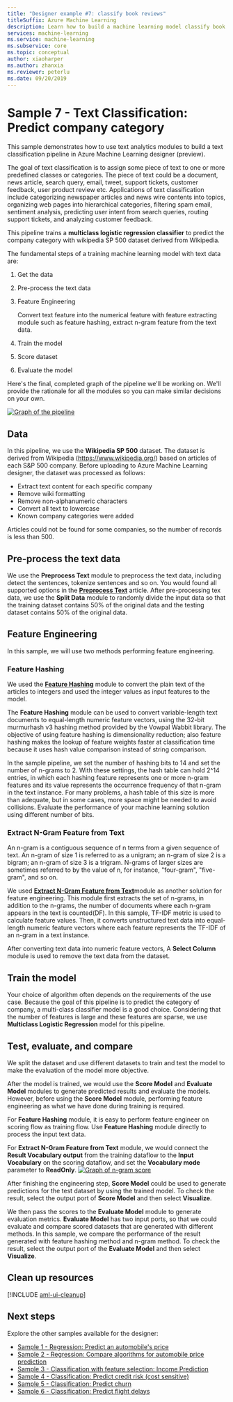 ```yaml
---
title: "Designer example #7: classify book reviews"
titleSuffix: Azure Machine Learning
description: Learn how to build a machine learning model classify book reviews into different categories.
services: machine-learning
ms.service: machine-learning
ms.subservice: core
ms.topic: conceptual
author: xiaoharper
ms.author: zhanxia
ms.reviewer: peterlu
ms.date: 09/20/2019
---
```


# Sample 7 - Text Classification: Predict company category 

This sample demonstrates how to use text analytics modules to build a text classification pipeline in Azure Machine Learning designer (preview).

The goal of text classification is to assign some piece of text to one or more predefined classes or categories. The piece of text could be a document, news article, search query, email, tweet, support tickets, customer feedback, user product review etc. Applications of text classification include categorizing newspaper articles and news wire contents into topics, organizing web pages into hierarchical categories, filtering spam email, sentiment analysis, predicting user intent from search queries, routing support tickets, and analyzing customer feedback. 

This pipeline trains a **multiclass logistic regression classifier** to predict the company category with wikipedia SP 500 dataset derived from Wikipedia.  

The fundamental steps of a training machine learning model with text data are:

1. Get the data

1. Pre-process the text data

1. Feature Engineering

   Convert text feature into the numerical feature with feature extracting module such as feature hashing, extract n-gram feature from the text data.

1. Train the model

1. Score dataset

1. Evaluate the model

Here's the final, completed graph of the pipeline we'll be working on. We'll provide the rationale for all the modules so you can make similar decisions on your own.

[![Graph of the pipeline](./media/how-to-ui-sample-text-classification/nlp-modules-overall.png)](./media/how-to-ui-sample-text-classification/nlp-modules-overall.png#lightbox)

## Data

In this pipeline, we use the **Wikipedia SP 500** dataset. The dataset is derived from Wikipedia (https://www.wikipedia.org/) based on articles of each S&P 500 company. Before uploading to Azure Machine Learning designer, the dataset was processed as follows:

- Extract text content for each specific company
- Remove wiki formatting
- Remove non-alphanumeric characters
- Convert all text to lowercase
- Known company categories were added

Articles could not be found for some companies, so the number of records is less than 500.

## Pre-process the text data

We use the **Preprocess Text** module to preprocess the text data, including detect the sentences, tokenize sentences and so on. You would found all supported options in the [**Preprocess Text**](../algorithm-module-reference/preprocess-text.md) article. 
After pre-processing tex data, we use the **Split Data** module to randomly divide the input data so that the training dataset contains 50% of the original data and the testing dataset contains 50% of the original data.

## Feature Engineering
In this sample, we will use two methods performing feature engineering.

### Feature Hashing
We used the [**Feature Hashing**](../algorithm-module-reference/feature-hashing.md) module to convert the plain text of the articles to integers and used the integer values as input features to the model. 

The **Feature Hashing** module can be used to convert variable-length text documents to equal-length numeric feature vectors, using the 32-bit murmurhash v3 hashing method provided by the Vowpal Wabbit library. The objective of using feature hashing is dimensionality reduction; also feature hashing makes the lookup of feature weights faster at classification time because it uses hash value comparison instead of string comparison.

In the sample pipeline, we set the number of hashing bits to 14 and set the number of n-grams to 2. With these settings, the hash table can hold 2^14 entries, in which each hashing feature represents one or more n-gram features and its value represents the occurrence frequency of that n-gram in the text instance. For many problems, a hash table of this size is more than adequate, but in some cases, more space might be needed to avoid collisions. Evaluate the performance of your machine learning solution using different number of bits. 

### Extract N-Gram Feature from Text

An n-gram is a contiguous sequence of n terms from a given sequence of text. An n-gram of size 1 is referred to as a unigram; an n-gram of size 2 is a bigram; an n-gram of size 3 is a trigram. N-grams of larger sizes are sometimes referred to by the value of n, for instance, "four-gram", "five-gram", and so on.

We used [**Extract N-Gram Feature from Text**](../algorithm-module-reference/extract-n-gram-features-from-text.md)module as another solution for feature engineering. This module first extracts the set of n-grams, in addition to the n-grams, the number of documents where each n-gram appears in the text is counted(DF). In this sample, TF-IDF metric is used to calculate feature values. Then, it converts unstructured text data into equal-length numeric feature vectors where each feature represents the TF-IDF of an n-gram in a text instance.

After converting text data into numeric feature vectors, A **Select Column** module is used to remove the text data from the dataset. 

## Train the model

Your choice of algorithm often depends on the requirements of the use case. 
Because the goal of this pipeline is to predict the category of company, a multi-class classifier model is a good choice. Considering that the number of features is large and these features are sparse, we use **Multiclass Logistic Regression** model for this pipeline.

## Test, evaluate, and compare

 We split the dataset and use different datasets to train and test the model to make the evaluation of the model more objective.

After the model is trained, we would use the **Score Model** and **Evaluate Model** modules to generate predicted results and evaluate the models. However, before using the **Score Model** module, performing feature engineering as what we have done during training is required. 

For **Feature Hashing** module, it is easy to perform feature engineer on scoring flow as training flow. Use **Feature Hashing** module directly to process the input text data.

For **Extract N-Gram Feature from Text** module, we would connect the **Result Vocabulary output** from the training dataflow to the **Input Vocabulary** on the scoring dataflow, and set the **Vocabulary mode** parameter to **ReadOnly**.
[![Graph of n-gram score](./media/how-to-ui-sample-text-classification/n-gram.png)](./media/how-to-ui-sample-text-classification/n-gram.png)

After finishing the engineering step, **Score Model** could be used to generate predictions for the test dataset by using the trained model. To check the result, select the output port of **Score Model** and then select **Visualize**.

We then pass the scores to the **Evaluate Model** module to generate evaluation metrics. **Evaluate Model** has two input ports, so that we could evaluate and compare scored datasets that are generated with different methods. In this sample, we compare the performance of the result generated with feature hashing method and n-gram method.
To check the result, select the output port of the **Evaluate Model** and then select **Visualize**.

## Clean up resources

[!INCLUDE [aml-ui-cleanup](../../../includes/aml-ui-cleanup.md)]

## Next steps

Explore the other samples available for the designer:
- [Sample 1 - Regression: Predict an automobile's price](how-to-designer-sample-regression-automobile-price-basic.md)
- [Sample 2 - Regression: Compare algorithms for automobile price prediction](how-to-designer-sample-regression-automobile-price-compare-algorithms.md)
- [Sample 3 - Classification with feature selection: Income Prediction](how-to-designer-sample-classification-predict-income.md)
- [Sample 4 - Classification: Predict credit risk (cost sensitive)](how-to-designer-sample-classification-credit-risk-cost-sensitive.md)
- [Sample 5 - Classification: Predict churn](how-to-designer-sample-classification-churn.md)
- [Sample 6 - Classification: Predict flight delays](how-to-designer-sample-classification-flight-delay.md)
